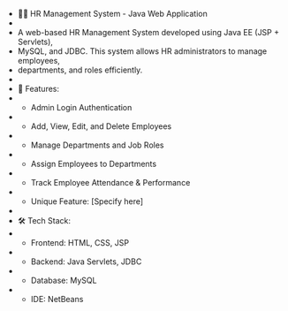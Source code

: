 
 * 🧑‍💼 HR Management System - Java Web Application
 *
 * A web-based HR Management System developed using Java EE (JSP + Servlets), 
 * MySQL, and JDBC. This system allows HR administrators to manage employees, 
 * departments, and roles efficiently.
 *
 * 🚀 Features:
 * - Admin Login Authentication
 * - Add, View, Edit, and Delete Employees
 * - Manage Departments and Job Roles
 * - Assign Employees to Departments
 * - Track Employee Attendance & Performance
 * - Unique Feature: [Specify here]
 *
 * 🛠️ Tech Stack:
 * - Frontend: HTML, CSS, JSP
 * - Backend: Java Servlets, JDBC
 * - Database: MySQL
 * - IDE: NetBeans
 